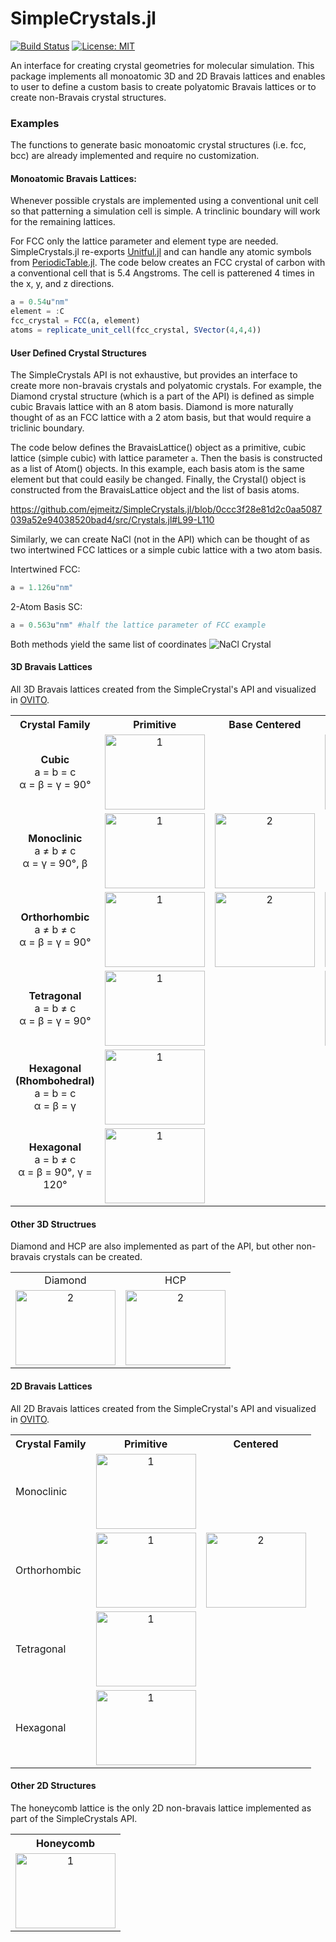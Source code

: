 # SimpleCrystals.jl

[![Build Status](https://ci.appveyor.com/api/projects/status/kd016pcm9epk1xk9?svg=true)](https://ci.appveyor.com/project/ejmeitz/simplecrystals-jl)
[![License: MIT](https://img.shields.io/badge/License-MIT-green.svg)](https://opensource.org/licenses/MIT)
<!-- [![Latest release](https://img.shields.io/github/release/ejmeitz/SimpleCrystals.jl.svg)](https://github.com/ejmeitz/SimpleCrystals.jl/releases/latest)
[![Documentation stable](https://img.shields.io/badge/docs-stable-blue.svg)](https://JuliaMolSim.github.io/Molly.jl/stable)-->

 An interface for creating crystal geometries for molecular simulation. This package implements all monoatomic 3D and 2D Bravais lattices and enables to user to define a custom basis to create polyatomic Bravais lattices or to create non-Bravais crystal structures.

 ### Examples

The functions to generate basic monoatomic crystal structures (i.e. fcc, bcc) are already implemented and require no customization.

#### Monoatomic Bravais Lattices:
Whenever possible crystals are implemented using a conventional unit cell so that patterning a simulation cell is simple. A trinclinic boundary will work for the remaining lattices.

 For FCC only the lattice parameter and element type are needed. SimpleCrystals.jl re-exports [Unitful.jl](https://painterqubits.github.io/Unitful.jl/stable/) and can handle any atomic symbols from [PeriodicTable.jl](https://github.com/JuliaPhysics/PeriodicTable.jl). The code below creates an FCC crystal of carbon with a conventional cell that is 5.4 Angstroms. The cell is patterened 4 times in the x, y, and z directions.

```julia
a = 0.54u"nm"
element = :C
fcc_crystal = FCC(a, element)
atoms = replicate_unit_cell(fcc_crystal, SVector(4,4,4))
```

#### User Defined Crystal Structures
The SimpleCrystals API is not exhaustive, but provides an interface to create more non-bravais crystals and polyatomic crystals. For example, the Diamond crystal structure (which is a part of the API) is defined as simple cubic Bravais lattice with an 8 atom basis. Diamond is more naturally thought of as an FCC lattice with a 2 atom basis, but that would require a triclinic boundary.

The code below defines the BravaisLattice() object as a primitive, cubic lattice (simple cubic) with lattice parameter `a`. Then the basis is constructed as a list of Atom() objects. In this example, each basis atom is the same element but that could easily be changed. Finally, the Crystal() object is constructed from the BravaisLattice object and the list of basis atoms.

https://github.com/ejmeitz/SimpleCrystals.jl/blob/0ccc3f28e81d2c0aa5087039a52e94038520bad4/src/Crystals.jl#L99-L110

Similarly, we can create NaCl (not in the API) which can be thought of as two intertwined FCC lattices or a simple cubic lattice with a two atom basis.

Intertwined FCC:
```julia
a = 1.126u"nm"
```
2-Atom Basis SC:
```julia
a = 0.563u"nm" #half the lattice parameter of FCC example
```
Both methods yield the same list of coordinates
![NaCl Crystal]()


#### 3D Bravais Lattices
All 3D Bravais lattices created from the SimpleCrystal's API and visualized in [OVITO](https://ovito.org/).
<table>
    <tr>
        <th>Crystal Family</th>
        <th align="center">Primitive</th>
        <th align="center">Base Centered</th>
        <th align="center">Body Centered</th>
        <th align="center">Face Centered</th>
    </tr>
    <tr>
        <td align="center"><strong>Cubic</strong><br>a = b = c<br>&alpha; = &beta; = &gamma; = 90&#176</td>
        <td align="center"> <img src="https://github.com/ejmeitz/SimpleCrystals.jl/raw/main/assets/mono_fcc.png" alt="1" width = 160px height = 120px> </td>
        <td align="center"></td>
        <td align="center"> <img src="https://github.com/ejmeitz/SimpleCrystals.jl/raw/main/assets/mono_fcc.png" alt="2" width = 160px height = 120px> </td>
        <td align="center"> <img src="https://github.com/ejmeitz/SimpleCrystals.jl/raw/main/assets/mono_fcc.png" alt="2" width = 160px height = 120px> </td>
    </tr>
    <tr>
        <td align="center"><strong>Monoclinic</strong><br>a &#8800; b &#8800; c<br>&alpha; = &gamma; = 90&#176, &beta;</td>
        <td align="center"> <img src="https://github.com/ejmeitz/SimpleCrystals.jl/raw/main/assets/mono_fcc.png" alt="1" width = 160px height = 120px> </td>
        <td align="center"> <img src="https://github.com/ejmeitz/SimpleCrystals.jl/raw/main/assets/mono_fcc.png" alt="2" width = 160px height = 120px> </td>
        <td align="center"></td>
        <td align="center"></td>
    </tr>
    <tr>
        <td align="center"><strong>Orthorhombic</strong><br>a &#8800; b &#8800; c<br>&alpha; = &beta; = &gamma; = 90&#176</td>
        <td align="center"> <img src="https://github.com/ejmeitz/SimpleCrystals.jl/raw/main/assets/mono_fcc.png" alt="1" width = 160px height = 120px> </td>
        <td align="center"> <img src="https://github.com/ejmeitz/SimpleCrystals.jl/raw/main/assets/mono_fcc.png" alt="2" width = 160px height = 120px> </td>
        <td align="center"> <img src="https://github.com/ejmeitz/SimpleCrystals.jl/raw/main/assets/mono_bcc.png" alt="2" width = 160px height = 120px> </td>
        <td align="center"> <img src="https://github.com/ejmeitz/SimpleCrystals.jl/raw/main/assets/mono_fcc.png" alt="2" width = 160px height = 120px> </td>
    </tr>
    <tr>
        <td align="center"><strong>Tetragonal</strong><br>a = b &#8800; c<br> &alpha; = &beta; = &gamma; = 90&#176</td>
        <td align="center"> <img src="https://github.com/ejmeitz/SimpleCrystals.jl/raw/main/assets/mono_fcc.png" alt="1" width = 160px height = 120px> </td>
        <td align="center"></td>
        <td align="center"> <img src="https://github.com/ejmeitz/SimpleCrystals.jl/raw/main/assets/mono_fcc.png" alt="2" width = 160px height = 120px> </td>
        <td align="center"></td>
    </tr>
    <tr>
        <td align="center"><strong>Hexagonal (Rhombohedral)</strong><br>a = b = c<br>&alpha; = &beta; = &gamma;</td>
        <td align="center"> <img src="https://github.com/ejmeitz/SimpleCrystals.jl/raw/main/assets/mono_rhomb.png" alt="1" width = 160px height = 120px> </td>
        <td align="center"></td>
        <td align="center"></td>
        <td align="center"></td>
    </tr>
      <tr>
        <td align="center"><strong>Hexagonal</strong><br>a = b &#8800; c<br>&alpha; = &beta; = 90&#176, &gamma; = 120&#176</td>
        <td align="center"> <img src="https://github.com/ejmeitz/SimpleCrystals.jl/raw/main/assets/mono_fcc.png" alt="1" width = 160px height = 120px> </td>
        <td align="center"></td>
        <td align="center"></td>
        <td align="center"></td>
    </tr>

</table>

#### Other 3D Structrues
Diamond and HCP are also implemented as part of the API, but other non-bravais crystals can be created. 
<table>
    <tr>
        <td align="center">Diamond</td>
        <td align="center">HCP</td>
    </tr>
    <tr>
        <td align="center"> <img src="https://github.com/ejmeitz/SimpleCrystals.jl/raw/main/assets/mono_diamond.png" alt="2" width = 160px height = 120px> </td>
        <td align="center"> <img src="https://github.com/ejmeitz/SimpleCrystals.jl/raw/main/assets/mono_hcp.png" alt="2" width = 160px height = 120px> </td>
    </tr>
</table>


#### 2D Bravais Lattices
All 2D Bravais lattices created from the SimpleCrystal's API and visualized in [OVITO](https://ovito.org/).
<table>
    <tr>
        <th>Crystal Family</th>
        <th align="center">Primitive</th>
        <th align="center">Centered</th>
    </tr>
    <tr>
        <td >Monoclinic</td>
        <td align="center"> <img src="https://github.com/ejmeitz/SimpleCrystals.jl/raw/main/assets/mono_fcc.png" alt="1" width = 160px height = 120px> </td>
        <td align="center"></td>
    </tr>
    <tr>
        <td>Orthorhombic</td>
        <td align="center"> <img src="https://github.com/ejmeitz/SimpleCrystals.jl/raw/main/assets/mono_fcc.png" alt="1" width = 160px height = 120px> </td>
        <td align="center"> <img src="https://github.com/ejmeitz/SimpleCrystals.jl/raw/main/assets/mono_fcc.png" alt="2" width = 160px height = 120px> </td>
    </tr>
    <tr>
        <td>Tetragonal</td>
        <td align="center"> <img src="https://github.com/ejmeitz/SimpleCrystals.jl/raw/main/assets/mono_fcc.png" alt="1" width = 160px height = 120px> </td>
        <td align="center"></td>
    </tr>
    <tr>
        <td>Hexagonal</td>
        <td align="center"> <img src="https://github.com/ejmeitz/SimpleCrystals.jl/raw/main/assets/mono_fcc.png" alt="1" width = 160px height = 120px> </td>
        <td align="center"></td>
    </tr>

</table>


#### Other 2D Structures
The honeycomb lattice is the only 2D non-bravais lattice implemented as part of the SimpleCrystals API.
<table>
    <th align="center">Honeycomb</th>
    <tr>
        <td align="center"> <img src="https://github.com/ejmeitz/SimpleCrystals.jl/raw/main/assets/mono_fcc.png" alt="1" width = 160px height = 120px> </td>
    </tr>
</table>